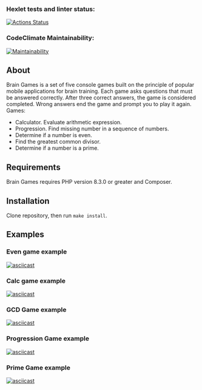 ### Hexlet tests and linter status:

[![Actions Status](https://github.com/stardustvoid/php-project-45/actions/workflows/hexlet-check.yml/badge.svg)](https://github.com/stardustvoid/php-project-45/actions)

### CodeClimate Maintainability:

[![Maintainability](https://api.codeclimate.com/v1/badges/e48d823f463d4f3051a4/maintainability)](https://codeclimate.com/github/stardustvoid/php-project-45/maintainability)

## About

Brain Games is a set of five console games built on the principle of popular mobile applications for brain training. Each game asks questions that must be answered correctly. After three correct answers, the game is considered completed. Wrong answers end the game and prompt you to play it again. Games:

- Calculator. Evaluate arithmetic expression.
- Progression. Find missing number in a sequence of numbers.
- Determine if a number is even.
- Find the greatest common divisor.
- Determine if a number is a prime.

## Requirements

Brain Games requires PHP version 8.3.0 or greater and Composer.

## Installation

Clone repository, then run `make install`.

## Examples

### Even game example

[![asciicast](https://asciinema.org/a/647328.svg)](https://asciinema.org/a/647328)

### Calc game example

[![asciicast](https://asciinema.org/a/647386.svg)](https://asciinema.org/a/647386)

### GCD Game example

[![asciicast](https://asciinema.org/a/647539.svg)](https://asciinema.org/a/647539)

### Progression Game example

[![asciicast](https://asciinema.org/a/647638.svg)](https://asciinema.org/a/647638)

### Prime Game example

[![asciicast](https://asciinema.org/a/647689.svg)](https://asciinema.org/a/647689)
